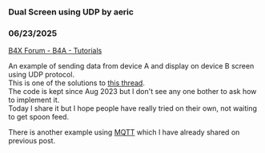 ### Dual Screen using UDP by aeric
### 06/23/2025
[B4X Forum - B4A - Tutorials](https://www.b4x.com/android/forum/threads/167509/)

An example of sending data from device A and display on device B screen using UDP protocol.  
This is one of the solutions to [this thread](https://www.b4x.com/android/forum/threads/dual-monitors.149673/page-2#post-949398).  
The code is kept since Aug 2023 but I don't see any one bother to ask how to implement it.  
Today I share it but I hope people have really tried on their own, not waiting to get spoon feed.  
  
There is another example using [MQTT](https://www.b4x.com/android/forum/threads/dual-screen-using-mqtt.167508/) which I have already shared on previous post.